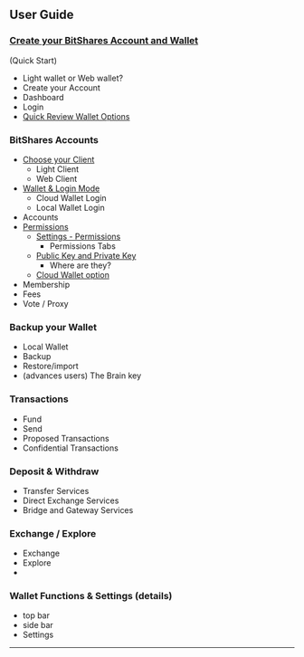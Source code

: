 ## User Guide

### [Create your BitShares Account and Wallet](/bbf/user_guide/create_account.md#create-your-bitshares-account-and-wallet)
(Quick Start)
- Light wallet or Web wallet?
- Create your Account
- Dashboard
- Login
- [Quick Review Wallet Options](/bbf/user_guide/wallet_options1.md#bitshares-wallet-options)

### BitShares Accounts
- [Choose your Client](/bbf/user_guide/bitshares_client.md#choose-your-client)
   - Light Client
   - Web Client
- [Wallet & Login Mode](/bbf/user_guide/bitshares_client.md#wallet--login-mode)
   - Cloud Wallet Login
   - Local Wallet Login
- Accounts
- [Permissions ](/bbf/user_guide/permissions.md#permissions)
   - [Settings - Permissions](/bbf/user_guide/permissions.md#settings---permissions)
      - Permissions Tabs
   - [Public Key and Private Key](/bbf/user_guide/permissions.md#public-key-and-private-key)
      - Where are they? 
   - [Cloud Wallet option](/bbf/user_guide/permissions.md#cloud-wallet-tab-option)
- Membership
- Fees
- Vote / Proxy

### Backup your Wallet
   - Local Wallet
   - Backup
   - Restore/import
   - (advances users) The Brain key
   
### Transactions
- Fund
- Send
- Proposed Transactions
- Confidential Transactions

### Deposit & Withdraw
- Transfer  Services
- Direct Exchange Services
- Bridge and Gateway Services

### Exchange / Explore
- Exchange
- Explore
- 

### Wallet Functions & Settings (details)
- top bar
- side bar
- Settings

***
